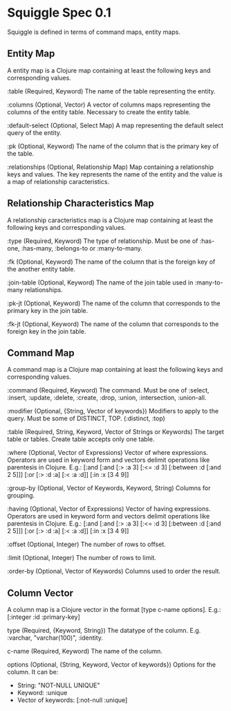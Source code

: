 # Squiggle Spec 0.1
Squiggle is defined in terms of command maps, entity maps.

## Entity Map
A entity map is a Clojure map containing at least the following keys and
corresponding values.

:table
  (Required, Keyword)
  The name of the table representing the entity.

:columns
  (Optional, Vector)
  A vector of columns maps representing the columns of the entity table.
  Necessary to create the entity table.

:default-select
  (Optional, Select Map)
  A map representing the default select query of the entity.

:pk
  (Optional, Keyword)
  The name of the column that is the primary key of the table.

:relationships
  (Optional, Relationship Map)
  Map containing a relationship keys and values. The key represents
  the name of the entity and the value is a map of relationship
  caracteristics.

## Relationship Characteristics Map
A relationship caracteristics map is a Clojure map containing at least the
following keys and corresponding values.

:type
  (Required, Keyword)
  The type of relationship. Must be one of :has-one, :has-many, :belongs-to
  or :many-to-many.

:fk
  (Optional, Keyword)
  The name of the column that is the foreign key of the another entity table.

:join-table
  (Optional, Keyword)
  The name of the join table used in :many-to-many relationships.

:pk-jt
  (Optional, Keyword)
  The name of the column that corresponds to the primary key in the join table.

:fk-jt
  (Optional, Keyword)
  The name of the column that corresponds to the foreign key in the join table.

## Command Map
A command map is a Clojure map containing at least the following keys and
corresponding values.

:command
  (Required, Keyword)
  The command. Must be one of :select, :insert, :update, :delete, :create,
  :drop, :union, :intersection, :union-all.

:modifier
  (Optional, {String, Vector of keywords})
  Modifiers to apply to the query. Must be some of DISTINCT, TOP.
  (:distinct, :top)

:table
  (Required, String, Keyword, Vector of Strings or Keywords)
  The target table or tables. Create table accepts only one table.

:where
  (Optional, Vector of Expressions)
  Vector of where expressions. Operators are used in keyword form and vectors
  delimit operations like parentesis in Clojure. E.g.: [:and [:and [:> :a 3]
  [:<= :d 3] [:between :d [:and 2 5]]] [:or [:> :d :a] [:< :a :d]]
  [:in :x [3 4 9]]

:group-by
  (Optional, Vector of Keywords, Keyword, String)
  Columns for grouping.

:having
  (Optional, Vector of Expressions)
  Vector of having expressions. Operators are used in keyword form and vectors
  delimit operations like parentesis in Clojure. E.g.: [:and [:and [:> :a 3]
  [:<= :d 3] [:between :d [:and 2 5]]] [:or [:> :d :a] [:< :a :d]]
  [:in :x [3 4 9]]

:offset
  (Optional, Integer)
  The number of rows to offset.

:limit
  (Optional, Integer)
  The number of rows to limit.

:order-by
  (Optional, Vector of Keywords)
  Columns used to order the result.

## Column Vector
A column map is a Clojure vector in the format [type c-name options]. E.g.:
[:integer :id :primary-key]

type
 (Required, {Keyword, String})
 The datatype of the column. E.g. :varchar, "varchar(100)", :identity.

c-name
 (Required, Keyword)
 The name of the column.

options
 (Optional, {String, Keyword, Vector of keywords})
 Options for the column. It can be:
 * String: "NOT-NULL UNIQUE"
 * Keyword: :unique
 * Vector of keywords: [:not-null :unique]
